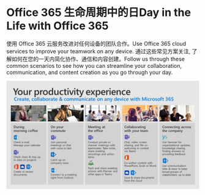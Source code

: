 # <a name="day-in-the-life-with-office-365"></a><span data-ttu-id="75713-101">Office 365 生命周期中的日</span><span class="sxs-lookup"><span data-stu-id="75713-101">Day in the Life with Office 365</span></span>

<span data-ttu-id="75713-102">使用 Office 365 云服务改进对任何设备的团队合作。</span><span class="sxs-lookup"><span data-stu-id="75713-102">Use Office 365 cloud services to improve your teamwork on any device.</span></span>  <span data-ttu-id="75713-103">通过这些常见方案关注, 了解如何在您的一天内简化协作、通信和内容创建。</span><span class="sxs-lookup"><span data-stu-id="75713-103">Follow us through these common scenarios to see how you can streamline your collaboration, communication, and content creation as you go through your day.</span></span>  

![生命可视化中的日](media/m365day.png)

